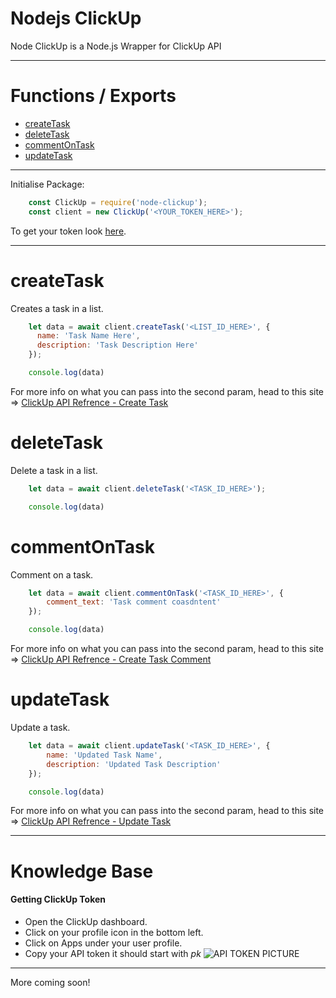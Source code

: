 # Nodejs ClickUp
Node ClickUp is a Node.js Wrapper for ClickUp API

---

# Functions / Exports
- [createTask](#createTask)
- [deleteTask](#deleteTask)
- [commentOnTask](#commentOnTask)
- [updateTask](#updateTask)

---

Initialise Package:
```js
    const ClickUp = require('node-clickup');
    const client = new ClickUp('<YOUR_TOKEN_HERE>');
```
To get your token look [here](#getting-clickup-token).

---

# createTask
Creates a task in a list.
```js
    let data = await client.createTask('<LIST_ID_HERE>', {
      name: 'Task Name Here',
      description: 'Task Description Here'
    });

    console.log(data)
```
For more info on what you can pass into the second param, head to this site => [ClickUp API Refrence - Create Task](https://clickup.com/api/clickupreference/operation/CreateTask/)

# deleteTask
Delete a task in a list.
```js
    let data = await client.deleteTask('<TASK_ID_HERE>');

    console.log(data)
```

# commentOnTask
Comment on a task.
```js
    let data = await client.commentOnTask('<TASK_ID_HERE>', {
        comment_text: 'Task comment coasdntent'
    });

    console.log(data)
```
For more info on what you can pass into the second param, head to this site => [ClickUp API Refrence - Create Task Comment](https://clickup.com/api/clickupreference/operation/CreateTaskComment/)


# updateTask
Update a task.
```js
    let data = await client.updateTask('<TASK_ID_HERE>', {
        name: 'Updated Task Name',
        description: 'Updated Task Description'
    });

    console.log(data)
```
For more info on what you can pass into the second param, head to this site => [ClickUp API Refrence - Update Task](https://clickup.com/api/clickupreference/operation/UpdateTask/)

---

# Knowledge Base

#### Getting ClickUp Token

- Open the ClickUp dashboard.
- Click on your profile icon in the bottom left.
- Click on Apps under your user profile.
- Copy your API token it should start with *pk*
![API TOKEN PICTURE](https://cdn.shawnengmann.com/shawn/LdsOJJ.png)

---

More coming soon!